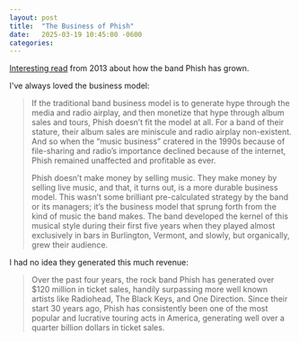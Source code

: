 ```yaml
---
layout: post
title:  "The Business of Phish"
date:   2025-03-19 10:45:00 -0600
categories: 
---
```


[Interesting read](https://priceonomics.com/business-of-phish/) from 2013 about how the band Phish has grown. 

I've always loved the business model:

> If the traditional band business model is to generate hype through the media and radio airplay, and then monetize that hype through album sales and tours, Phish doesn’t fit the model at all. For a band of their stature, their album sales are miniscule and radio airplay non-existent. And so when the “music business” cratered in the 1990s because of file-sharing and radio’s importance declined because of the internet, Phish remained unaffected and profitable as ever.
>
> Phish doesn’t make money by selling music. They make money by selling live music, and that, it turns out, is a more durable business model. This wasn’t some brilliant pre-calculated strategy by the band or its managers; it’s the business model that sprung forth from the kind of music the band makes. The band developed the kernel of this musical style during their first five years when they played almost exclusively in bars in Burlington, Vermont, and slowly, but organically, grew their audience.

I had no idea they generated this much revenue:

> Over the past four years, the rock band Phish has generated over $120 million in ticket sales, handily surpassing more well known artists like Radiohead, The Black Keys, and One Direction. Since their start 30 years ago, Phish has consistently been one of the most popular and lucrative touring acts in America, generating well over a quarter billion dollars in ticket sales.
